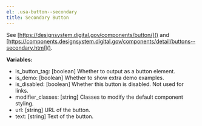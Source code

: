 ```yaml
---
el: .usa-button--secondary
title: Secondary Button
---
```

See [https://designsystem.digital.gov/components/button/]() and
[https://components.designsystem.digital.gov/components/detail/buttons--secondary.html]().

__Variables:__
* is_button_tag: [boolean] Whether to output as a button element.
* is_demo: [boolean] Whether to show extra demo examples.
* is_disabled: [boolean] Whether this button is disabled. Not used for links.
* modifier_classes: [string] Classes to modify the default component styling.
* url: [string] URL of the button.
* text: [string] Text of the button.
